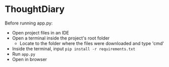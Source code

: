 # ThoughtDiary

Before running app.py:

- Open project files in an IDE
- Open a terminal inside the project's root folder
  - Locate to the folder where the files were downloaded and type 'cmd'
- Inside the terminal, input `pip install -r requirements.txt`
- Run `app.py`
- Open in browser
